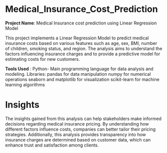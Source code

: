 # Medical_Insurance_Cost_Prediction

**Project Name**: Medical Insurance cost prediction using Linear Regression Model 

This project implements a Linear Regression Model to predict medical insurance costs based on various features such as age, sex, BMI, number of children, smoking status, and region. The analysis aims to understand the factors influencing insurance charges and to provide a predictive model for estimating costs for new customers.

**Tools Used** : Python-  Main programming language for data analysis and modeling.
Libraries:
pandas for data manipulation
numpy for numerical operations
seaborn and matplotlib for visualization
scikit-learn for machine learning algorithms

**Insights**
==============


The insights gained from this analysis can help stakeholders make informed decisions regarding medical insurance pricing. By understanding how different factors influence costs, companies can better tailor their pricing strategies. Additionally, this analysis provides transparency into how insurance charges are determined based on customer data, which can enhance trust and satisfaction among clients.
